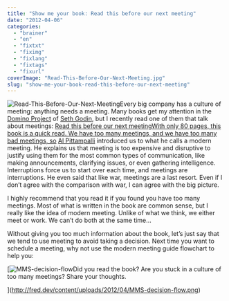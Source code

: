 ```yaml
---
title: "Show me your book: Read this before our next meeting"
date: "2012-04-06"
categories: 
  - "brainer"
  - "en"
  - "fixtxt"
  - "fiximg"
  - "fixlang"
  - "fixtags"
  - "fixurl"
coverImage: "Read-This-Before-Our-Next-Meeting.jpg"
slug: "show-me-your-book-read-this-before-our-next-meeting"
---
```


![](images/Read-This-Before-Our-Next-Meeting.jpg "Read-This-Before-Our-Next-Meeting")Every big company has a culture of meeting: anything needs a meeting. Many books get my attention in the [Domino Project](https://www.thedominoproject.com/) of [Seth Godin](https://sethgodin.typepad.com/), but I recently read one of them that talk about meetings: [Read this before our next meetingWith only 80 pages, this book is a quick read. We have too many meetings, and we have too many bad meetings, so](https://www.amazon.com/Read-This-Before-Meeting-ebook/dp/B0057ZER34/) [Al Pittampalli](https://modernmeetingstandard.com/) introduced us to what he calls a modern meeting. He explains us that meeting is too expensive and disruptive to justify using them for the most common types of communication, like making announcements, clarifying issues, or even gathering intelligence. Interruptions force us to start over each time, and meetings are interruptions. He even said that like war, meetings are a last resort. Even if I don’t agree with the comparison with war, I can agree with the big picture.

I highly recommend that you read it if you found you have too many meetings. Most of what is written in the book are common sense, but I really like the idea of modern meeting. Unlike of what we think, we either meet or work. We can’t do both at the same time…

Without giving you too much information about the book, let’s just say that we tend to use meeting to avoid taking a decision. Next time you want to schedule a meeting, why not use the modern meeting guide flowchart to help you:

[![](images/MMS-decision-flow.png "MMS-decision-flow")Did you read the book? Are you stuck in a culture of too many meetings? Share your thoughts.

](http://fred.dev/content/uploads/2012/04/MMS-decision-flow.png)
